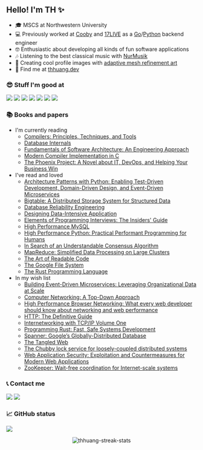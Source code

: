 ## Hello! I'm TH ✨

- 🎓 MSCS at Northwestern University
- 💻 Previously worked at [Cooby][cooby] and [17LIVE][17web] as a [Go][go]/[Python][python] backend engineer
- 🤓 Enthusiastic about developing all kinds of fun software applications
- 🎶 Listening to the best classical music with [NurMusik][nurmusik]
- 🎨 Creating cool profile images with [adaptive mesh refinement art][amr-art]
- 🤜 Find me at [thhuang.dev][thhuang.dev]

### 😎 Stuff I'm good at

<p align="left">

  <!--- Ref: https://github.com/Ileriayo/markdown-badges -->
  [<img src="https://img.shields.io/badge/go-%2300ADD8.svg?&style=for-the-badge&logo=go&logoColor=white"/>][go]
  [<img src="https://img.shields.io/badge/python%20-%2314354C.svg?&style=for-the-badge&logo=python&logoColor=white"/>][python]
  [<img src="https://img.shields.io/badge/redis-%23DA2B20.svg?&style=for-the-badge&logo=redis&logoColor=white"/>][redis]
  [<img src="https://img.shields.io/badge/MongoDB-%234ea94b.svg?&style=for-the-badge&logo=mongodb&logoColor=white"/>][mongodb]
  [<img src="https://img.shields.io/badge/postgres-%23316192.svg?style=for-the-badge&logo=postgresql&logoColor=white"/>][postgres]
  [<img src="https://img.shields.io/badge/Flutter%20-%2302569B.svg?&style=for-the-badge&logo=Flutter&logoColor=white"/>][flutter]
  [<img src="https://img.shields.io/badge/AWS-%23FF9900.svg?style=for-the-badge&logo=amazon-aws&logoColor=white"/>][aws]

</p>

### 📚 Books and papers

- I'm currently reading
  - [Compilers: Principles, Techniques, and Tools](https://www.amazon.com/Compilers-Principles-Techniques-Tools-2nd/dp/0321486811)
  - [Database Internals](https://www.amazon.com/Database-Internals-Deep-Distributed-Systems-ebook/dp/B07XW76VHZ)
  - [Fundamentals of Software Architecture: An Engineering Approach](https://www.amazon.com/Fundamentals-Software-Architecture-Comprehensive-Characteristics/dp/1492043451)
  - [Modern Compiler Implementation in C](https://www.amazon.com/Modern-Compiler-Implement-Andrew-Appel/dp/0521607655)
  - [The Phoenix Project: A Novel about IT, DevOps, and Helping Your Business Win](https://www.amazon.com/gp/product/B078Y98RG8)
- I've read and loved
  - [Architecture Patterns with Python: Enabling Test-Driven Development, Domain-Driven Design, and Event-Driven Microservices](https://www.amazon.com/Architecture-Patterns-Python-Domain-Driven-Microservices-ebook/dp/B085KB31X3)
  - [Bigtable: A Distributed Storage System for Structured Data](http://people.csail.mit.edu/tdanford/6830papers/chang-bigtable.pdf)
  - [Database Reliability Engineering](https://www.amazon.com/Database-Reliability-Engineering-Designing-Operating/dp/1491925949)
  - [Designing Data-Intensive Application](https://www.amazon.com/Designing-Data-Intensive-Applications-Reliable-Maintainable/dp/1449373321)
  - [Elements of Programming Interviews: The Insiders' Guide](https://www.amazon.com/Elements-Programming-Interviews-Insiders-Guide/dp/1479274836)
  - [High Performance MySQL](https://www.amazon.com/High-Performance-MySQL-Optimization-Replication/dp/1449314287)
  - [High Performance Python: Practical Performant Programming for Humans](https://www.amazon.com/High-Performance-Python-Performant-Programming/dp/1492055026)
  - [In Search of an Understandable Consensus Algorithm](https://pdos.csail.mit.edu/6.824/papers/raft-extended.pdf)
  - [MapReduce: Simplified Data Processing on Large Clusters](https://pdos.csail.mit.edu/6.824/papers/mapreduce.pdf)
  - [The Art of Readable Code](https://www.amazon.com/Art-Readable-Code-Practical-Techniques/dp/0596802293)
  - [The Google File System](https://pdos.csail.mit.edu/6.824/papers/gfs.pdf)
  - [The Rust Programming Language](https://doc.rust-lang.org/book/)
- In my wish list
  - [Building Event-Driven Microservices: Leveraging Organizational Data at Scale](https://www.amazon.com/Building-Event-Driven-Microservices-Leveraging-Organizational-ebook/dp/B08C9V1FC9)
  - [Computer Networking: A Top-Down Approach](https://www.amazon.com/Computer-Networking-Top-Down-Approach-7th/dp/0133594149)
  - [High Performance Browser Networking: What every web developer should know about networking and web performance](https://www.amazon.com/High-Performance-Browser-Networking-performance/dp/1449344763)
  - [HTTP: The Definitive Guide](https://www.amazon.com/HTTP-Definitive-Guide-Guides/dp/1565925092)
  - [Internetworking with TCP/IP Volume One](https://www.amazon.com/Internetworking-TCP-IP-One-6th/dp/013608530X)
  - [Programming Rust: Fast, Safe Systems Development](https://www.amazon.com/Programming-Rust-Fast-Systems-Development/dp/1492052590)
  - [Spanner: Google’s Globally-Distributed Database](https://pdos.csail.mit.edu/6.824/papers/spanner.pdf)
  - [The Tangled Web](https://www.amazon.com/Tangled-Web-Securing-Modern-Applications/dp/1593273886)
  - [The Chubby lock service for loosely-coupled distributed systems](https://static.googleusercontent.com/media/research.google.com/en//archive/chubby-osdi06.pdf)
  - [Web Application Security: Exploitation and Countermeasures for Modern Web Applications](https://www.amazon.com/Web-Application-Security-Exploitation-Countermeasures/dp/1492053112)
  - [ZooKeeper: Wait-free coordination for Internet-scale systems](https://pdos.csail.mit.edu/6.824/papers/zookeeper.pdf)

### 📞 Contact me

<p align = "left">

  [<img src="https://img.shields.io/badge/github%20-%23121011.svg?&style=for-the-badge&logo=github&logoColor=white" />][github]
  [<img src="https://img.shields.io/badge/linkedin-%230077B5.svg?style=for-the-badge&logo=linkedin&logoColor=white" />][linkedin]

</p>

### 📈 GitHub status

![](https://komarev.com/ghpvc/?username=thhuang&label=Views&style=for-the-badge)

<p align=center>
  <div align=center>
    <img align="center" src="https://github-readme-streak-stats.herokuapp.com/?user=thhuang&theme=dark&ring=e3bb18&fire=e3bb18&currStreakLabel=e3bb18&border=323232" alt="thhuang-streak-stats" />
    <!-- <img align="center" src="https://github-readme-stats.vercel.app/api?username=thhuang&show_icons=true&count_private=true&theme=slateorange&title_color=e3bb18&icon_color=e3bb18&bg_color=151515&border_color=323232" alt="thhuang-stats" /> -->
  </div>
</p>

<!-- <p align="center">
  <img align="center" src="https://activity-graph.herokuapp.com/graph?username=thhuang&theme=gotham&hide_border=true&area=true" />
</p> -->

[ama]: https://github.com/thhuang/thhuang/issues?q=is%3Aissue+is%3Aopen+sort%3Aupdated-desc
[amr-art]: https://github.com/thhuang/adaptive-mesh-refinement-art
[aws]: https://aws.amazon.com/
[cooby]: https://cooby.co/
[flutter]: https://flutter.dev
[github]: https://github.com/thhuang
[go]: https://go.dev/
[leetcode]: https://leetcode.com/thhuang
[linkedin]: https://www.linkedin.com/in/tzuhsuanhuang
[mongodb]: https://www.mongodb.com
[nurmusik]: https://apps.apple.com/app/id1517280284
[postgres]: https://www.postgresql.org/
[python]: https://www.python.org
[redis]: https://redis.io
[thhuang.dev]: https://thhuang.dev
[17android]: https://play.google.com/store/apps/details?id=com.machipopo.media17
[17ios]: https://apps.apple.com/app/id988259048
[17web]: https://17.live
